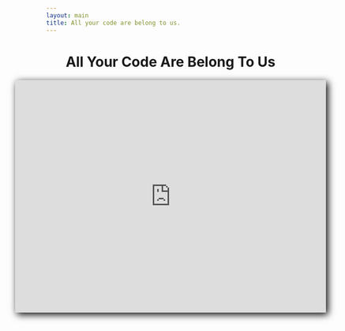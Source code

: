 ```yaml
---
layout: main
title: All your code are belong to us.
---
```

<style>
 h1 {
 	margin-bottom: 20px;
 	text-align: center;
 }

 iframe {
 	position: relative;
 	left:50%;
 	margin-left:-315px;
 	-moz-box-shadow: 4px 4px 14px #000; 
  	-webkit-box-shadow: 4px 4px 14px #000; 
  	box-shadow: 4px 4px 14px #000; 

	-webkit-transition-duration: 2s;
	-moz-transition-duration: 2s;
	-o-transition-duration: 2s;
	transition-duration: 2s;

	-webkit-transition-property: -webkit-transform;
	-moz-transition-property: -moz-transform;
	-o-transition-property: -o-transform;
	transition-property: transform;
 }

 iframe:hover {
	-moz-transform: rotate(180deg);
	-webkit-transform: rotate(180deg);
	-o-transform : rotage(180deg);
	transform: rotate(180deg);
 }

</style>

All Your Code Are Belong To Us
==========

<div id="video">
<iframe width="630" height="472" src="http://www.youtube.com/embed/qItugh-fFgg?autoplay=1" frameborder="0" allowfullscreen="1">
</iframe>
</div>